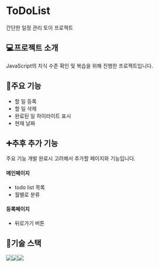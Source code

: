 # ToDoList
간단한 일정 관리 토이 프로젝트

## :computer:프로젝트 소개
JavaScript의 지식 수준 확인 및 복습을 위해 진행한 프로젝트입니다.

## :pushpin:주요 기능
- 할 일 등록
- 할 일 삭제
- 완료된 일 하이라이트 표시
- 현재 날짜

## :heavy_plus_sign:추후 추가 기능
주요 기능 개발 완료시 고려해서 추가할 페이지와 기능입니다.
  #### 메인페이지
  - todo list 목록
  - 월별로 분류
  #### 등록페이지
  - 뒤로가기 버튼

## :wrench:기술 스택
<img src="https://img.shields.io/badge/HTML-E34F26?style=for-the-badge&logo=html5&logoColor=white"><img src="https://img.shields.io/badge/CSS-1572B6?style=for-the-badge&logo=css3&logoColor=white"><img src="https://img.shields.io/badge/JavaScript-F7DF1E?style=for-the-badge&logo=javascript&logoColor=white">
